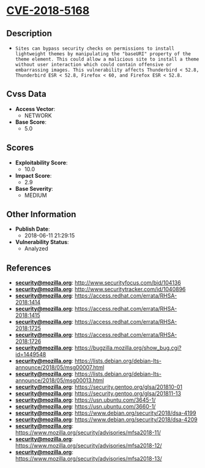 
# [CVE-2018-5168](https://cve.mitre.org/cgi-bin/cvename.cgi?name=CVE-2018-5168)

## Description

- `Sites can bypass security checks on permissions to install lightweight themes by manipulating the "baseURI" property of the theme element. This could allow a malicious site to install a theme without user interaction which could contain offensive or embarrassing images. This vulnerability affects Thunderbird < 52.8, Thunderbird ESR < 52.8, Firefox < 60, and Firefox ESR < 52.8.`

## Cvss Data

- **Access Vector**:
  - NETWORK
- **Base Score**:
  - 5.0

## Scores

- **Exploitability Score**:
  - 10.0
- **Impact Score**:
  - 2.9
- **Base Severity**:
  - MEDIUM

## Other Information

- **Publish Date**:
  - 2018-06-11 21:29:15
- **Vulnerability Status**:
  - Analyzed

## References

- **security@mozilla.org**: http://www.securityfocus.com/bid/104136
- **security@mozilla.org**: http://www.securitytracker.com/id/1040896
- **security@mozilla.org**: https://access.redhat.com/errata/RHSA-2018:1414
- **security@mozilla.org**: https://access.redhat.com/errata/RHSA-2018:1415
- **security@mozilla.org**: https://access.redhat.com/errata/RHSA-2018:1725
- **security@mozilla.org**: https://access.redhat.com/errata/RHSA-2018:1726
- **security@mozilla.org**: https://bugzilla.mozilla.org/show_bug.cgi?id=1449548
- **security@mozilla.org**: https://lists.debian.org/debian-lts-announce/2018/05/msg00007.html
- **security@mozilla.org**: https://lists.debian.org/debian-lts-announce/2018/05/msg00013.html
- **security@mozilla.org**: https://security.gentoo.org/glsa/201810-01
- **security@mozilla.org**: https://security.gentoo.org/glsa/201811-13
- **security@mozilla.org**: https://usn.ubuntu.com/3645-1/
- **security@mozilla.org**: https://usn.ubuntu.com/3660-1/
- **security@mozilla.org**: https://www.debian.org/security/2018/dsa-4199
- **security@mozilla.org**: https://www.debian.org/security/2018/dsa-4209
- **security@mozilla.org**: https://www.mozilla.org/security/advisories/mfsa2018-11/
- **security@mozilla.org**: https://www.mozilla.org/security/advisories/mfsa2018-12/
- **security@mozilla.org**: https://www.mozilla.org/security/advisories/mfsa2018-13/
